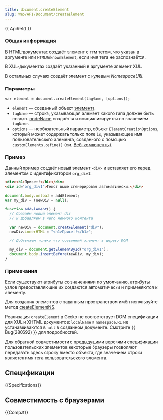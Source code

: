 ```yaml
---
title: document.createElement
slug: Web/API/Document/createElement
---
```


{{ ApiRef() }}

### Общая информация

В HTML-документах создаёт элемент c тем тегом, что указан в аргументе или `HTMLUnknownElement`, если имя тега не распознаётся.

В XUL-документах создаёт указанный в аргументе элемент XUL.

В остальных случаях создаёт элемент с нулевым _NamespaceURI_.

### Параметры

```
var element = document.createElement(tagName, [options]);
```

- `element` — созданный объект [элемента](/ru/docs/Web/API/Element).
- `tagName` — строка, указывающая элемент какого типа должен быть создан. [nodeName](/ru/DOM/element.nodeName) создаётся и инициализируется со значением `tagName`.
- `options` — необязательный параметр, объект `ElementCreationOptions`, который может содержать только поле `is`, указывающее имя пользовательского элемента, созданного с помощью `customElements.define()` (см. [Веб-компоненты](/ru/docs/Web/Web_Components)).

### Пример

Данный пример создаёт новый элемент `<div>` и вставляет его перед элементом с идентификатором `org_div1`:

```html
<div><h1>Привет!</h1></div>
<div id="org_div1">Текст выше сгенерирован автоматически.</div>
```

```js
document.body.onload = addElement;
var my_div = (newDiv = null);

function addElement() {
  // Создаём новый элемент div
  // и добавляем в него немного контента

  var newDiv = document.createElement("div");
  newDiv.innerHTML = "<h1>Привет!</h1>";

  // Добавляем только что созданный элемент в дерево DOM

  my_div = document.getElementById("org_div1");
  document.body.insertBefore(newDiv, my_div);
}
```

### Примечания

Если существуют атрибуты со значениями по умолчанию, атрибуты узлов предоставляющие их создаются автоматически и применяются к элементу.

Для создания элементов с заданным пространством имён используйте метод [createElementNS](/ru/DOM/document.createElementNS).

Реализация `createElement` в Gecko не соответствует DOM спецификации для XUL и XHTML документов: `localName` и `namespaceURI` не устанавливаются в `null` в созданном документе. Смотрите {{ Bug(280692) }} для подробностей.

Для обратной совместимости с предыдущими версиями спецификации пользовательских элементов некоторые браузеры позволяют передавать здесь строку вместо объекта, где значением строки является имя тега пользовательского элемента.

## Спецификации

{{Specifications}}

## Совместимость с браузерами

{{Compat}}

